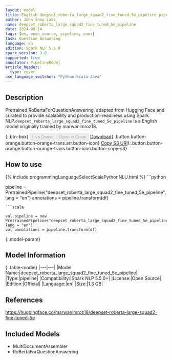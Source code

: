 ```yaml
---
layout: model
title: English deepset_roberta_large_squad2_fine_tuned_5e_pipeline pipeline RoBertaForQuestionAnswering from marwanimroz18
author: John Snow Labs
name: deepset_roberta_large_squad2_fine_tuned_5e_pipeline
date: 2024-09-14
tags: [en, open_source, pipeline, onnx]
task: Question Answering
language: en
edition: Spark NLP 5.5.0
spark_version: 3.0
supported: true
annotator: PipelineModel
article_header:
  type: cover
use_language_switcher: "Python-Scala-Java"
---
```


## Description

Pretrained RoBertaForQuestionAnswering, adapted from Hugging Face and curated to provide scalability and production-readiness using Spark NLP.`deepset_roberta_large_squad2_fine_tuned_5e_pipeline` is a English model originally trained by marwanimroz18.

{:.btn-box}
<button class="button button-orange" disabled>Live Demo</button>
<button class="button button-orange" disabled>Open in Colab</button>
[Download](https://s3.amazonaws.com/auxdata.johnsnowlabs.com/public/models/deepset_roberta_large_squad2_fine_tuned_5e_pipeline_en_5.5.0_3.0_1726343502812.zip){:.button.button-orange.button-orange-trans.arr.button-icon}
[Copy S3 URI](s3://auxdata.johnsnowlabs.com/public/models/deepset_roberta_large_squad2_fine_tuned_5e_pipeline_en_5.5.0_3.0_1726343502812.zip){:.button.button-orange.button-orange-trans.button-icon.button-copy-s3}

## How to use



<div class="tabs-box" markdown="1">
{% include programmingLanguageSelectScalaPythonNLU.html %}
```python

pipeline = PretrainedPipeline("deepset_roberta_large_squad2_fine_tuned_5e_pipeline", lang = "en")
annotations =  pipeline.transform(df)   

```
```scala

val pipeline = new PretrainedPipeline("deepset_roberta_large_squad2_fine_tuned_5e_pipeline", lang = "en")
val annotations = pipeline.transform(df)

```
</div>

{:.model-param}
## Model Information

{:.table-model}
|---|---|
|Model Name:|deepset_roberta_large_squad2_fine_tuned_5e_pipeline|
|Type:|pipeline|
|Compatibility:|Spark NLP 5.5.0+|
|License:|Open Source|
|Edition:|Official|
|Language:|en|
|Size:|1.3 GB|

## References

https://huggingface.co/marwanimroz18/deepset-roberta-large-squad2-fine-tuned-5e

## Included Models

- MultiDocumentAssembler
- RoBertaForQuestionAnswering